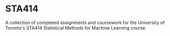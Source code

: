 # STA414
A collection of completed assignments and coursework for the University of Toronto's STA414 Statistical Methods for Machine Learning course.
